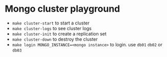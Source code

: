 # Mongo cluster playground

- `make cluster-start` to start a cluster
- `make cluster-logs` to see cluster logs
- `make cluster-init` to create a replication set
- `make cluster-down` to destroy the cluster
- `make login MONGO_INSTANCE=<mongo instance>` to login. use `db01` `db02` or `db03`
